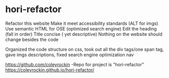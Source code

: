 # hori-refactor 
Refactor this website
Make it meet accessibility standards (ALT for imgs)
Use semantic HTML for OSE (optimized search engine)
Edit the heading (fall in order)
Title concise ( yet descriptive)
Nothing on the website should change besides the code

Organized the code structure on css, took out all the div tags/one span tag, gave imgs descriptions, fixed search engine optimization nav


https://github.com/coleyrockin  -Repo for project is "hori-refactor"
https://coleyrockin.github.io/hori-refactor/